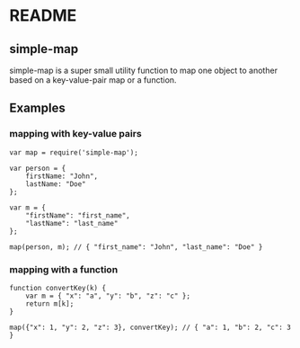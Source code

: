 # README

## simple-map

simple-map is a super small utility function to map one object to another based on a key-value-pair map or a function.

## Examples

### mapping with key-value pairs

	var map = require('simple-map');

	var person = { 
		firstName: "John",
		lastName: "Doe"
	};

	var m = {
		"firstName": "first_name",
		"lastName": "last_name"
	};

	map(person, m); // { "first_name": "John", "last_name": "Doe" }

### mapping with a function

	function convertKey(k) {
		var m = { "x": "a", "y": "b", "z": "c" };
		return m[k];
	}

	map({"x": 1, "y": 2, "z": 3}, convertKey); // { "a": 1, "b": 2, "c": 3 }

